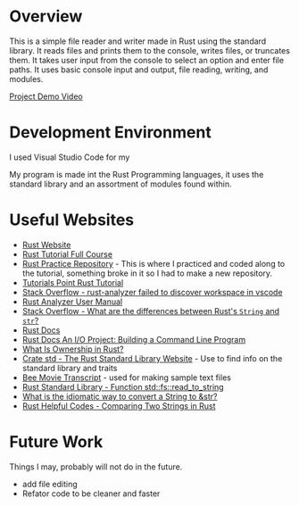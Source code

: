 # Overview

This is a simple file reader and writer made in Rust using the standard library. It reads files and prints them to the console, writes files, or truncates them. It takes user input from the console to select an option and enter file paths. It uses basic console input and output, file reading, writing, and modules.

[Project Demo Video](https://youtu.be/sEr0PrZWxOM)

# Development Environment

I used Visual Studio Code for my 

My program is made int the Rust Programming languages, it uses the standard library and an assortment of modules found within.

# Useful Websites

- [Rust Website](https://www.rust-lang.org)
- [Rust Tutorial Full Course](https://www.youtube.com/watch?v=ygL_xcavzQ4)
- [Rust Practice Repository](https://github.com/Zachary-P-Newby/RustBeginningProject) - This is where I practiced and coded along to the tutorial, something broke in it so I had to make a new repository.
- [Tutorials Point Rust Tutorial](https://www.tutorialspoint.com/rust/index.htm)
- [Stack Overflow - rust-analyzer failed to discover workspace in vscode](https://stackoverflow.com/questions/72062935/rust-analyzer-failed-to-discover-workspace-in-vscode)
- [Rust Analyzer User Manual](https://rust-analyzer.github.io/manual.html#vs-code)
- [Stack Overflow - What are the differences between Rust's `String` and `str`?](https://stackoverflow.com/questions/24158114/what-are-the-differences-between-rusts-string-and-str)
- [Rust Docs](https://doc.rust-lang.org/book/title-page.html)
- [Rust Docs An I/O Project: Building a Command Line Program](https://doc.rust-lang.org/book/ch12-00-an-io-project.html)
- [What Is Ownership in Rust?](https://www.makeuseof.com/rust-ownership/)
- [Crate std - The Rust Standard Library Website](https://web.mit.edu/rust-lang_v1.26.0/arch/amd64_ubuntu1404/share/doc/rust/html/std/index.html) - Use to find info on the standard library and traits
- [Bee Movie Transcript](http://www.script-o-rama.com/movie_scripts/a1/bee-movie-script-transcript-seinfeld.html) - used for making sample text files
- [Rust Standard Library - Function std::fs::read_to_string](https://doc.rust-lang.org/stable/std/fs/fn.read_to_string.html)
- [What is the idiomatic way to convert a String to &str?](https://stackoverflow.com/questions/29026066/what-is-the-idiomatic-way-to-convert-a-string-to-str)
- [Rust Helpful Codes - Comparing Two Strings in Rust](https://rust.helpful.codes/tutorials/How-to-Compare-Two-Strings/)
# Future Work
Things I may, probably will not do in the future.

- add file editing
- Refator code to be cleaner and faster
